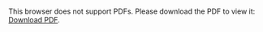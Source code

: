 <object data="./angular.pdf" type="application/pdf" width="700px" height="700px">
    <embed src="./angular.pdf">
        <p>This browser does not support PDFs. Please download the PDF to view it: <a href="./angular.pdf">Download PDF</a>.</p>
    </embed>
</object>